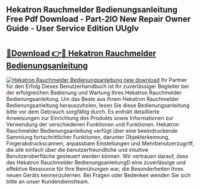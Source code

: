 ## Hekatron Rauchmelder Bedienungsanleitung Free Pdf Download - Part-2lO New Repair Owner Guide - User Service Edition UUglv

# <h2><a href="http://df5bdsl.blite.top/?on=Hekatron+Rauchmelder+Bedienungsanleitung">🔗Download 👉🔴 Hekatron Rauchmelder Bedienungsanleitung</a></h2>

[![Hekatron Rauchmelder Bedienungsanleitung new download](https://i.imgur.com/lujVjoI.png)](http://df5bdsl.blite.top/?on=Hekatron+Rauchmelder+Bedienungsanleitung)
Ihr Partner für den Erfolg Dieses Benutzerhandbuch ist Ihr zuverlässiger Begleiter bei der erfolgreichen Bedienung und Wartung Ihres Hekatron Rauchmelder Bedienungsanleitung. Um das Beste aus Ihrem Hekatron Rauchmelder Bedienungsanleitung herauszuholen, lesen Sie diese Bedienungsanleitung bitte vor dem Gebrauch sorgfältig durch. Es enthält detaillierte Anweisungen zur Einrichtung des Produkts sowie Informationen zur Verwendung der verschiedenen Funktionen und Funktionen. Hekatron Rauchmelder Bedienungsanleitung verfügt über eine beeindruckende Sammlung fortschrittlicher Funktionen, darunter Objekterkennung, Fingerabdruckscannen, anpassbare Einstellungen und Mehrbenutzerzugriff, die alle einfach über die benutzerfreundliche und intuitive Benutzeroberfläche gesteuert werden können. Wir vertrauen darauf, dass das Hekatron Rauchmelder BedienungsanleitungD eine zuverlässige und effektive Ressource für Ihre Bemühungen war, die Besonderheiten Ihres neuen Geräts kennenzulernen. Bei Fragen oder Bedenken wenden Sie sich bitte an unser Kundendienstteam.

